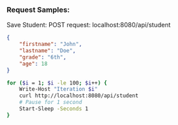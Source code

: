 ### Request Samples:

Save  Student: POST request: localhost:8080/api/student
```json
{
    "firstname": "John",
    "lastname": "Doe",
    "grade": "6th",
    "age": 18
}
```

```bash
for ($i = 1; $i -le 100; $i++) {
    Write-Host "Iteration $i"
    curl http://localhost:8080/api/student
    # Pause for 1 second
    Start-Sleep -Seconds 1
}
```